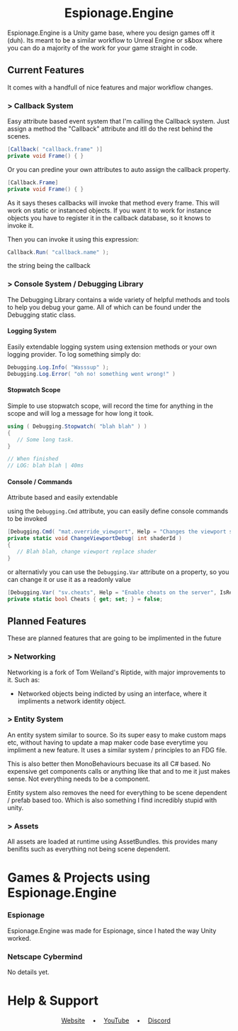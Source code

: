 <h1 align="center">
 Espionage.Engine
</h1>

Espionage.Engine is a Unity game base, where you design games off it (duh). Its meant to be a similar workflow to Unreal Engine or s&box where you can do a majority of the work for your game straight in code.
 
## Current Features
It comes with a handfull of nice features and major workflow changes.

### > Callback System
Easy attribute based event system that I'm calling the Callback system. Just assign a method the "Callback" attribute and itll do the rest behind the scenes.
``` csharp
[Callback( "callback.frame" )]
private void Frame() { }
``` 
Or you can predine your own attributes to auto assign the callback property.
``` csharp
[Callback.Frame]
private void Frame() { }
``` 
As it says theses callbacks will invoke that method every frame. This will work on static or instanced objects. If you want it to work for instance objects you have to register it in the callback database, so it knows to invoke it.

Then you can invoke it using this expression:
``` csharp
Callback.Run( "callback.name" ); 
``` 
the string being the callback

### > Console System / Debugging Library
The Debugging Library contains a wide variety of helpful methods and tools to help you debug your game. All of which can be found under the Debugging static class.

#### Logging System
Easily extendable logging system using extension methods or your own logging provider. To log something simply do:
``` csharp
Debugging.Log.Info( "Wasssup" );
Debugging.Log.Error( "oh no! something went wrong!" )
``` 

#### Stopwatch Scope
Simple to use stopwatch scope, will record the time for anything in the scope and will log a message for how long it took.

``` csharp
using ( Debugging.Stopwatch( "blah blah" ) )
{
   // Some long task.
}

// When finished
// LOG: blah blah | 40ms 
```

#### Console / Commands
Attribute based and easily extendable

using the `Debugging.Cmd` attribute, you can easily define console commands to be invoked
``` csharp
[Debugging.Cmd( "mat.override_viewport", Help = "Changes the viewport shader to a debug shader, for debugging visuals" )]
private static void ChangeViewportDebug( int shaderId ) 
{
   // Blah blah, change viewport replace shader
}
``` 
or alternativly you can use the `Debugging.Var` attribute on a property, so you can change it or use it as a readonly value
```csharp
[Debugging.Var( "sv.cheats", Help = "Enable cheats on the server", IsReadOnly = false )
private static bool Cheats { get; set; } = false;
```

## Planned Features
These are planned features that are going to be implimented in the future
 
### > Networking
Networking is a fork of Tom Weiland's Riptide, with major improvements to it. Such as:
- Networked objects being indicted by using an interface, where it impliments a network identity object.

### > Entity System
An entity system similar to source. So its super easy to make custom maps etc, without having to update a map maker code base everytime you impliment a new feature. It uses a similar system / principles to an FDG file.

This is also better then MonoBehaviours becuase its all C# based. No expensive get components calls or anything like that and to me it just makes sense. Not everything needs to be a component.

Entity system also removes the need for everything to be scene dependent / prefab based too. Which is also something I find incredibly stupid with unity.

### > Assets
All assets are loaded at runtime using AssetBundles. this provides many benifits such as everything not being scene dependent.

# Games & Projects using Espionage.Engine
### Espionage
Espionage.Engine was made for Espionage, since I hated the way Unity worked.

### Netscape Cybermind
No details yet.

# Help & Support
<div align="center">
 <a href="https://wooshcrew.com">Website</a>&emsp;
 <b>•</b>&emsp;
 <a href="https://twitter.com/JakeWoosh">YouTube</a>&emsp;
 <b>•</b>&emsp;
 <a href="https://wooshcrew.com/discord">Discord</a>&emsp;
</div>

